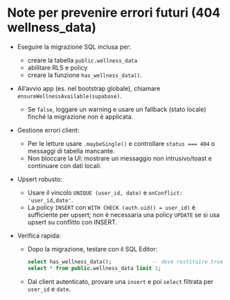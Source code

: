 # Note per prevenire errori futuri (404 wellness_data)

- Eseguire la migrazione SQL inclusa per:
  - creare la tabella `public.wellness_data`
  - abilitare RLS e policy
  - creare la funzione `has_wellness_data()`.

- All’avvio app (es. nel bootstrap globale), chiamare `ensureWellnessAvailable(supabase)`.
  - Se `false`, loggare un warning e usare un fallback (stato locale) finché la migrazione non è applicata.

- Gestione errori client:
  - Per le letture usare `.maybeSingle()` e controllare `status === 404` o messaggi di tabella mancante.
  - Non bloccare la UI: mostrare un messaggio non intrusivo/toast e continuare con dati locali.

- Upsert robusto:
  - Usare il vincolo `UNIQUE (user_id, date)` e `onConflict: 'user_id,date'`.
  - La policy `INSERT` con `WITH CHECK (auth.uid() = user_id)` è sufficiente per upsert; non è necessaria una policy `UPDATE` se si usa upsert su conflitto con INSERT.

- Verifica rapida:
  - Dopo la migrazione, testare con il SQL Editor:
    ```sql
    select has_wellness_data();             -- deve restituire true
    select * from public.wellness_data limit 1;
    ```
  - Dal client autenticato, provare una `insert` e poi `select` filtrata per `user_id` e `date`.

